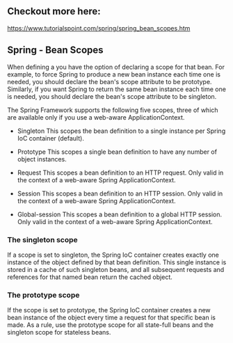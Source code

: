 ## Checkout more here:
https://www.tutorialspoint.com/spring/spring_bean_scopes.htm

## Spring - Bean Scopes

When defining a <bean> you have the option of declaring a scope for that bean. For example, to force Spring to produce a new bean instance each time one is needed, you should declare the bean's scope attribute to be prototype. Similarly, if you want Spring to return the same bean instance each time one is needed, you should declare the bean's scope attribute to be singleton.
  
The Spring Framework supports the following five scopes, three of which are available only if you use a web-aware ApplicationContext.
  
- Singleton
This scopes the bean definition to a single instance per Spring IoC container (default).
  
- Prototype
This scopes a single bean definition to have any number of object instances.

- Request
This scopes a bean definition to an HTTP request. Only valid in the context of a web-aware Spring ApplicationContext.
  
- Session
This scopes a bean definition to an HTTP session. Only valid in the context of a web-aware Spring ApplicationContext.
  
- Global-session
This scopes a bean definition to a global HTTP session. Only valid in the context of a web-aware Spring ApplicationContext.
  
### The singleton scope

If a scope is set to singleton, the Spring IoC container creates exactly one instance of the object defined by that bean definition. This single instance is stored in a cache of such singleton beans, and all subsequent requests and references for that named bean return the cached object.
  
### The prototype scope

If the scope is set to prototype, the Spring IoC container creates a new bean instance of the object every time a request for that specific bean is made. As a rule, use the prototype scope for all state-full beans and the singleton scope for stateless beans.
  
  
